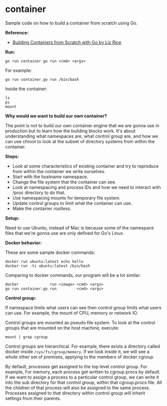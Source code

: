# container

Sample code on how to build a container from scratch using Go.

**Reference:**

- [Building Containers from Scratch with Go by Liz
  Rice](https://www.safaribooksonline.com/library/view/building-containers-from/9781491988404/)

**Run:**

```
go run container.go run <cmd> <args>
```

For example:

```
go run container.go run /bin/bash
```

Inside the container:
```
ls
ps
mount
```

**Why would we want to build our own container?**

The point is not to build our own container engine that we are gonna use
in production but to learn how the building blocks work.
It's about understanding what namespaces are, what control group are, and
how we can use chroot to look at the subset of directory systems from
within the container.

**Steps:**

- Look at some characteristics of existing container and try to reproduce
from within the container we write ourselves.
- Start with the hostname namespace.
- Change the file system that the container can see.
- Look at namespacing and process IDs and how we need to interact with
/proc directory to do that.
- Use namespacing mounts for temporary file system.
- Update control groups to limit what the container can use.
- Make the container rootless.

**Setup:**

Need to use Ubuntu, instead of Mac is because some of the namespace files
that we're gonna use are only defined for Go's Linux.

**Docker behavior:**

These are some sample docker commands:

```
docker run ubuntu:latest echo hello
docker run -ti ubuntu:latest /bin/bash
```

Comparing to docker commands, our program will be a lot similar:

```
docker              run <image> <cmd> <args>
go run container.go run         <cmd> <args>
```

**Control group:**

If namespace limits what users can see then control group limits what users can
use. For example, the mount of CPU, memory or network IO.

Control groups are mounted as pseudo file system. To look at the control groups
that are mounted on the host machine, execute:
```
mount | grep cgroup
```

Control groups are hierarchical. For example, there exists a directory called
docker inside `/sys/fs/cgroup/memory`. If we look inside it, we will see a
whole other set of premises, applying to the members of docker cgroup.

By default, processes get assigned to the top level control group. For example,
For memory, each process get written to cgroup.procs by default. If we want to
assign a process to a particular control group, we can write it into the sub
directory for that control group, within that cgroup.procs file. All the
children of that process will also be assigned to the same process. Processes
assigned to that directory within control group will inherit settings from
their parents.
